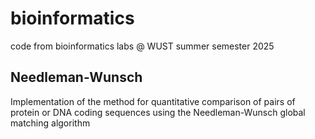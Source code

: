 # bioinformatics
code from bioinformatics labs @ WUST summer semester 2025

## Needleman-Wunsch
Implementation of the method for quantitative comparison of pairs of protein or DNA
coding sequences using the Needleman-Wunsch global matching algorithm